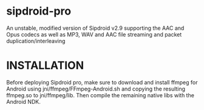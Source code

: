sipdroid-pro
============

An unstable, modified version of Sipdroid v2.9 supporting the AAC and Opus codecs as well as MP3, WAV and AAC file streaming and packet duplication/interleaving

INSTALLATION
============

Before deploying Sipdroid pro, make sure to download and install ffmpeg for Android using jni/ffmpeg/FFmpeg-Android.sh and copying the resulting ffmpeg.so to jni/ffmpeg/lib.
Then compile the remaining native libs with the Android NDK.
